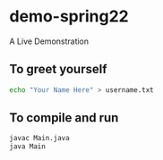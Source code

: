 # demo-spring22

A Live Demonstration

## To greet yourself

```bash
echo "Your Name Here" > username.txt
```

## To compile and run

```bash
javac Main.java
java Main
```
